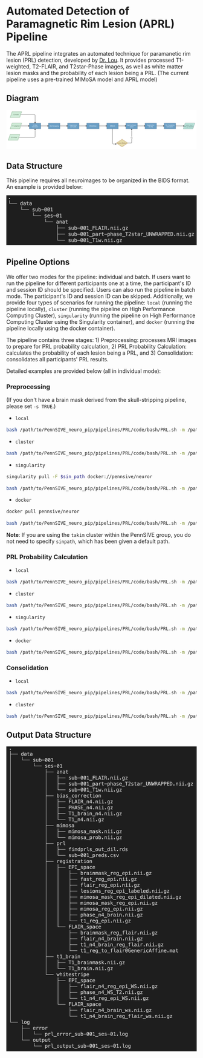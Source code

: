 # Automated Detection of Paramagnetic Rim Lesion (APRL) Pipeline

The APRL pipeline integrates an automated technique for paramanetic rim lesion (PRL) detection, developed by [Dr. Lou](https://www.ncbi.nlm.nih.gov/pmc/articles/PMC8503902/). It provides processed T1-weighted, T2-FLAIR, and T2star-Phase images, as well as white matter lesion masks and the probability of each lesion being a PRL. (The current pipeline uses a pre-trained MIMoSA model and APRL model)

## Diagram
![APRL Workflow](/pipelines/PRL/figure/aprl_pipeline.png)

## Data Structure
This pipeline requires all neuroimages to be organized in the BIDS format. An example is provided below:

![Data Structure](/pipelines/PRL/figure/data_structure.png)

## Pipeline Options
We offer two modes for the pipeline: individual and batch. If users want to run the pipeline for different participants one at a time, the participant's ID and session ID should be specified. Users can also run the pipeline in batch mode. The participant's ID and session ID can be skipped. Additionally, we provide four types of scenarios for running the pipeline: `local` (running the pipeline locally), `cluster` (running the pipeline on High Performance Computing Cluster), `singularity` (running the pipeline on High Performance Computing Cluster using the Singularity container), and `docker` (running the pipeline locally using the docker container). 

The pipeline contains three stages: 1) Preprocessing: processes MRI images to prepare for PRL probability calculation, 2) PRL Probability Calculation: calculates the probability of each lesion being a PRL, and 3) Consolidation: consolidates all participants' PRL results.

Detailed examples are provided below (all in individual mode):

### Preprocessing

(If you don't have a brain mask derived from the skull-stripping pipeline, please set `-s TRUE`.)

-   `local` 
```bash
bash /path/to/PennSIVE_neuro_pip/pipelines/PRL/code/bash/PRL.sh -m /path/to/project -p sub-001 --ses ses-01 -t "*_T1w.nii.gz" -f "*_FLAIR.nii.gz" --phase "*phase_T2star_UNWRAPPED.nii.gz" --mode individual -c "local" --toolpath /path/to/PennSIVE_neuro_pip
```

-   `cluster`
```bash
bash /path/to/PennSIVE_neuro_pip/pipelines/PRL/code/bash/PRL.sh -m /path/to/project -p sub-001 --ses ses-01 -t "*_T1w.nii.gz" -f "*_FLAIR.nii.gz" --phase "*phase_T2star_UNWRAPPED.nii.gz" --mode individual -c "cluster" --toolpath /path/to/PennSIVE_neuro_pip
```

-   `singularity` 
```bash
singularity pull -F $sin_path docker://pennsive/neuror
```
```bash
bash /path/to/PennSIVE_neuro_pip/pipelines/PRL/code/bash/PRL.sh -m /path/to/project -p sub-001 --ses ses-01 -t "*_T1w.nii.gz" -f "*_FLAIR.nii.gz" --phase "*phase_T2star_UNWRAPPED.nii.gz" --mode individual -c "singularity" --toolpath /path/to/PennSIVE_neuro_pip --sinpath $sin_path
```


-   `docker`

```bash
docker pull pennsive/neuror
```

```bash
bash /path/to/PennSIVE_neuro_pip/pipelines/PRL/code/bash/PRL.sh -m /path/to/project -p sub-001 --ses ses-01 -t "*_T1w.nii.gz" -f "*_FLAIR.nii.gz" --phase "*phase_T2star_UNWRAPPED.nii.gz" --mode individual -c "docker" --toolpath /path/to/PennSIVE_neuro_pip 
```

**Note**: If you are using the `takim` cluster within the PennSIVE group, you do not need to specify `sinpath`, which has been given a default path.

### PRL Probability Calculation

-   `local` 
```bash
bash /path/to/PennSIVE_neuro_pip/pipelines/PRL/code/bash/PRL.sh -m /path/to/project -p sub-001 --ses ses-01 --mode individual -c "local" --toolpath /path/to/PennSIVE_neuro_pip --step PRL_run
```

-   `cluster`
```bash
bash /path/to/PennSIVE_neuro_pip/pipelines/PRL/code/bash/PRL.sh -m /path/to/project -p sub-001 --ses ses-01 --mode individual -c "cluster" --toolpath /path/to/PennSIVE_neuro_pip --step PRL_run
```

-   `singularity` 
```bash
bash /path/to/PennSIVE_neuro_pip/pipelines/PRL/code/bash/PRL.sh -m /path/to/project -p sub-001 --ses ses-01 --mode individual -c "singularity" --toolpath /path/to/PennSIVE_neuro_pip --sinpath $sin_path --step PRL_run
```


-   `docker`
```bash
bash /path/to/PennSIVE_neuro_pip/pipelines/PRL/code/bash/PRL.sh -m /path/to/project -p sub-001 --ses ses-01 --mode individual -c "docker" --toolpath /path/to/PennSIVE_neuro_pip --step PRL_run
```

### Consolidation

-   `local`
```bash
bash /path/to/PennSIVE_neuro_pip/pipelines/PRL/code/bash/PRL.sh -m /path/to/project --toolpath /path/to/PennSIVE_neuro_pip --step consolidation -c "local"
```

-   `cluster`
```bash
bash /path/to/PennSIVE_neuro_pip/pipelines/PRL/code/bash/PRL.sh -m /path/to/project --toolpath /path/to/PennSIVE_neuro_pip --step consolidation -c "cluster"
```

## Output Data Structure
![Output](/pipelines/PRL/figure/output.png)

